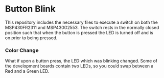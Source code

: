 # Button Blink
This repository includes the necessary files to execute a switch on both the MSP430FR2311 and MSP430G2553. The switch rests in the normally closed position such that when the button is pressed the LED is turned off and is on prior to being pressed. 

### Color Change
What if upon a button press, the LED which was blinking changed. Some of the development boards contain two LEDs, so you could swap between a Red and a Green LED.
